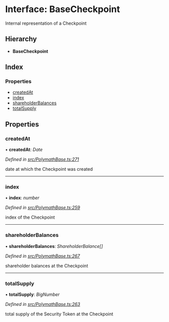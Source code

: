 # Interface: BaseCheckpoint

Internal representation of a Checkpoint

## Hierarchy

* **BaseCheckpoint**

## Index

### Properties

* [createdAt](_polymathbase_.basecheckpoint.md#createdat)
* [index](_polymathbase_.basecheckpoint.md#index)
* [shareholderBalances](_polymathbase_.basecheckpoint.md#shareholderbalances)
* [totalSupply](_polymathbase_.basecheckpoint.md#totalsupply)

## Properties

###  createdAt

• **createdAt**: *Date*

*Defined in [src/PolymathBase.ts:271](https://github.com/PolymathNetwork/polymath-sdk/blob/1abe1ae/src/PolymathBase.ts#L271)*

date at which the Checkpoint was created

___

###  index

• **index**: *number*

*Defined in [src/PolymathBase.ts:259](https://github.com/PolymathNetwork/polymath-sdk/blob/1abe1ae/src/PolymathBase.ts#L259)*

index of the Checkpoint

___

###  shareholderBalances

• **shareholderBalances**: *ShareholderBalance[]*

*Defined in [src/PolymathBase.ts:267](https://github.com/PolymathNetwork/polymath-sdk/blob/1abe1ae/src/PolymathBase.ts#L267)*

shareholder balances at the Checkpoint

___

###  totalSupply

• **totalSupply**: *BigNumber*

*Defined in [src/PolymathBase.ts:263](https://github.com/PolymathNetwork/polymath-sdk/blob/1abe1ae/src/PolymathBase.ts#L263)*

total supply of the Security Token at the Checkpoint
